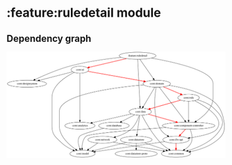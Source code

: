 # :feature:ruledetail module
## Dependency graph
![Dependency graph](../../docs/images/graphs/dep_graph_feature_ruledetail.svg)
